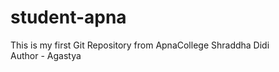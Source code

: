 # student-apna
This is my first Git Repository from ApnaCollege Shraddha Didi
<br>
Author - Agastya
